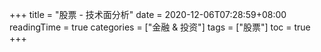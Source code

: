 +++
title = "股票 - 技术面分析"
date = 2020-12-06T07:28:59+08:00
readingTime = true
categories = ["金融 & 投资"]
tags = ["股票"]
toc = true
+++